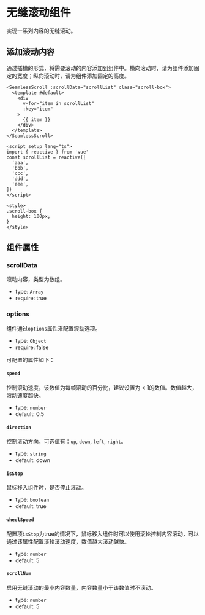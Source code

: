 # 无缝滚动组件

实现一系列内容的无缝滚动。

## 添加滚动内容

通过插槽的形式，将需要滚动的内容添加到组件中。横向滚动时，请为组件添加固定的宽度；纵向滚动时，请为组件添加固定的高度。

```
<SeamlessScroll :scrollData="scrollList" class="scroll-box">
  <template #default>
    <div
      v-for="item in scrollList"
      :key="item"
    >
      {{ item }}
    </div>
  </template>
</SeamlessScroll>

<script setup lang="ts">
import { reactive } from 'vue'
const scrollList = reactive([
  'aaa',
  'bbb',
  'ccc',
  'ddd',
  'eee',
])
</script>

<style>
.scroll-box {
  height: 100px;
}
</style>
```

## 组件属性

### scrollData

滚动内容，类型为数组。
- type: `Array`
- require: true

### options

组件通过`options`属性来配置滚动选项。
- type: `Object`
- require: false

可配置的属性如下：

#### `speed`
控制滚动速度，该数值为每帧滚动的百分比，建议设置为 < 1的数值。数值越大，滚动速度越快。
- type: `number`
- default: 0.5

#### `direction`
控制滚动方向，可选值有：`up`, `down`, `left`, `right`。
- type: `string`
- default: down

#### `isStop`
鼠标移入组件时，是否停止滚动。
- type: `boolean`
- default: true

#### `wheelSpeed`
配置项`isStop`为true的情况下，鼠标移入组件时可以使用滚轮控制内容滚动，可以通过该属性配置滚轮滚动速度，数值越大滚动越快。
- type: `number`
- default: 5

#### `scrollNum`
启用无缝滚动的最小内容数量，内容数量小于该数值时不滚动。
- type: `number`
- default: 5
